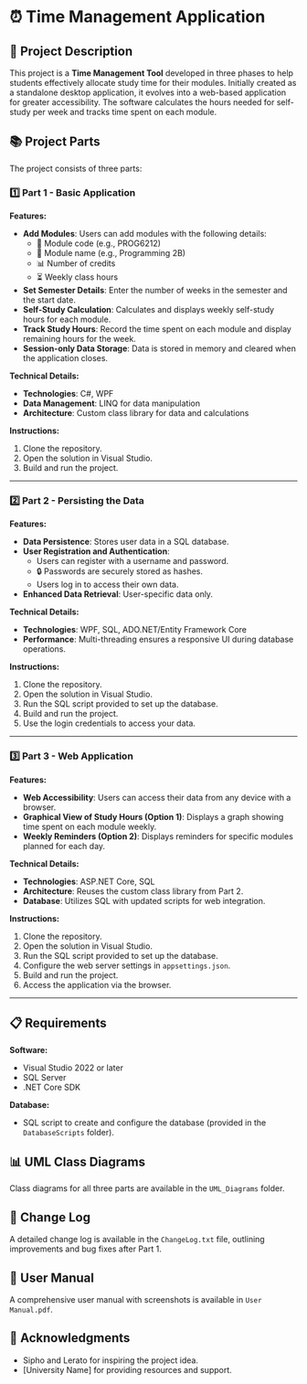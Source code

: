 # ⏰ Time Management Application

## 📜 Project Description
This project is a **Time Management Tool** developed in three phases to help students effectively allocate study time for their modules. Initially created as a standalone desktop application, it evolves into a web-based application for greater accessibility. The software calculates the hours needed for self-study per week and tracks time spent on each module.

## 📚 Project Parts
The project consists of three parts:

### 1️⃣ Part 1 - Basic Application
**Features:**
- **Add Modules**: Users can add modules with the following details:
  - 📘 Module code (e.g., PROG6212)
  - 📗 Module name (e.g., Programming 2B)
  - 📊 Number of credits
  - ⏳ Weekly class hours
- **Set Semester Details**: Enter the number of weeks in the semester and the start date.
- **Self-Study Calculation**: Calculates and displays weekly self-study hours for each module.
- **Track Study Hours**: Record the time spent on each module and display remaining hours for the week.
- **Session-only Data Storage**: Data is stored in memory and cleared when the application closes.

**Technical Details:**
- **Technologies**: C#, WPF
- **Data Management**: LINQ for data manipulation
- **Architecture**: Custom class library for data and calculations

**Instructions:**
1. Clone the repository.
2. Open the solution in Visual Studio.
3. Build and run the project.

---

### 2️⃣ Part 2 - Persisting the Data
**Features:**
- **Data Persistence**: Stores user data in a SQL database.
- **User  Registration and Authentication**:
  - Users can register with a username and password.
  - 🔒 Passwords are securely stored as hashes.
  - Users log in to access their own data.
- **Enhanced Data Retrieval**: User-specific data only.

**Technical Details:**
- **Technologies**: WPF, SQL, ADO.NET/Entity Framework Core
- **Performance**: Multi-threading ensures a responsive UI during database operations.

**Instructions:**
1. Clone the repository.
2. Open the solution in Visual Studio.
3. Run the SQL script provided to set up the database.
4. Build and run the project.
5. Use the login credentials to access your data.

---

### 3️⃣ Part 3 - Web Application
**Features:**
- **Web Accessibility**: Users can access their data from any device with a browser.
- **Graphical View of Study Hours (Option 1)**: Displays a graph showing time spent on each module weekly.
- **Weekly Reminders (Option 2)**: Displays reminders for specific modules planned for each day.

**Technical Details:**
- **Technologies**: ASP.NET Core, SQL
- **Architecture**: Reuses the custom class library from Part 2.
- **Database**: Utilizes SQL with updated scripts for web integration.

**Instructions:**
1. Clone the repository.
2. Open the solution in Visual Studio.
3. Run the SQL script provided to set up the database.
4. Configure the web server settings in `appsettings.json`.
5. Build and run the project.
6. Access the application via the browser.

---

## 📋 Requirements
**Software:**
- Visual Studio 2022 or later
- SQL Server
- .NET Core SDK

**Database:**
- SQL script to create and configure the database (provided in the `DatabaseScripts` folder).

## 📊 UML Class Diagrams
Class diagrams for all three parts are available in the `UML_Diagrams` folder.

## 📜 Change Log
A detailed change log is available in the `ChangeLog.txt` file, outlining improvements and bug fixes after Part 1.

## 📖 User Manual
A comprehensive user manual with screenshots is available in `User Manual.pdf`.

## 🙏 Acknowledgments
- Sipho and Lerato for inspiring the project idea.
- [University Name] for providing resources and support.
